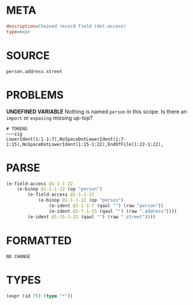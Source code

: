# META
~~~ini
description=Chained record field (dot-access)
type=expr
~~~
# SOURCE
~~~roc
person.address.street
~~~
# PROBLEMS
**UNDEFINED VARIABLE**
Nothing is named `person` in this scope.
Is there an `import` or `exposing` missing up-top?


~~~
# TOKENS
~~~zig
LowerIdent(1:1-1:7),NoSpaceDotLowerIdent(1:7-1:15),NoSpaceDotLowerIdent(1:15-1:22),EndOfFile(1:22-1:22),
~~~
# PARSE
~~~clojure
(e-field-access @1-1-1-22
	(e-binop @1-1-1-22 (op "person")
		(e-field-access @1-1-1-22
			(e-binop @1-1-1-22 (op "person")
				(e-ident @1-1-1-7 (qaul "") (raw "person"))
				(e-ident @1-7-1-15 (qaul "") (raw ".address"))))
		(e-ident @1-15-1-22 (qaul "") (raw ".street"))))
~~~
# FORMATTED
~~~roc
NO CHANGE
~~~
# TYPES
~~~clojure
(expr (id 75) (type "*"))
~~~